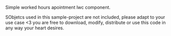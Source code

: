 Simple worked hours apointment lwc component.

SObjetcs used in this sample-project are not included, please adapt to your use case <3
you are free to download, modify, distribute or use this code in any way your heart desires.